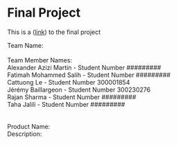 # Final Project
This is a ([link](https://uoseg23.github.io/final-project/)) to the final project

Team Name:<br/>
<br/>
Team Member Names:<br/>
Alexander Azizi Martin - Student Number ######### <br/>
Fatimah Mohammed Salih - Student Number ######### <br/>
Cattuong Le - Student Number 300001854 <br/>
Jérémy Baillargeon - Student Number 300230276 <br/>
Rajan Sharma - Student Number ######### <br/>
Taha Jalili - Student Number ######### <br/>
<br/>
<br/>
Product Name:
<br/>
Description:<br/>
